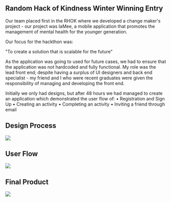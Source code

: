 ## Random Hack of Kindness Winter Winning Entry 

Our team placed first in the RHOK where we developed a change maker's project - our project was IaMee, a mobile application that promotes the management of mental health for the younger generation. 

Our focus for the hackthon was:

"To create a solution that is scalable for the future"

As the application was going to used for future cases, we had to ensure that the application was not hardcoded and fully functional. My role was the lead front end; despite having a surplus of UI designers and back end specialist - my friend and I who were recent graduates were given the responsibility of managing and developing the front end. 

Initially we only had designs, but after 48 hours we had managed to create an application which demonstrated the user flow of:
• Registration and Sign Up
• Creating an activity
• Completing an activity
• Inviting a friend through email

## Design Process 

<img src="http://i.imgur.com/tl53rYW.png" >

## User Flow 
<img src="http://i.imgur.com/undefined.png">

## Final Product
<img src="http://i.imgur.com/4OICn6o.jpg" > 

